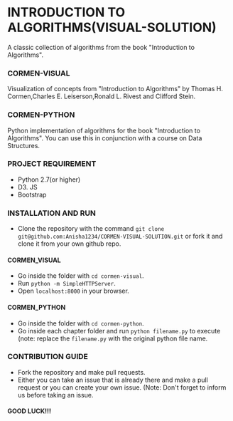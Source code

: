 # INTRODUCTION TO ALGORITHMS(VISUAL-SOLUTION)
A classic collection of algorithms from the book "Introduction to Algorithms".
### CORMEN-VISUAL
Visualization of concepts from "Introduction to Algorithms" by Thomas H. Cormen,Charles E. Leiserson,Ronald L. Rivest and Clifford Stein.
### CORMEN-PYTHON
Python implementation of algorithms for the book "Introduction to Algorithms". You can use this in conjunction with a course on Data Structures.

### PROJECT REQUIREMENT
* Python 2.7(or higher)
* D3. JS
* Bootstrap

### INSTALLATION AND RUN
* Clone the repository with the command `git clone git@github.com:Anisha1234/CORMEN-VISUAL-SOLUTION.git` or fork it and clone it from your own github repo.
#### CORMEN_VISUAL
* Go inside the folder with `cd cormen-visual`.
* Run `python -m SimpleHTTPServer`.
* Open `localhost:8000` in your browser.
#### CORMEN_PYTHON
* Go inside the folder with `cd cormen-python`.
* Go inside each chapter folder and run  `python filename.py` to execute (note: replace the `filename.py` with the original python file name.

### CONTRIBUTION GUIDE
* Fork the repository and make pull requests.
* Either you can take an issue that is already there and make a pull request or you can create your own issue. (Note: Don't forget to inform us before taking an issue.

#### GOOD LUCK!!!
